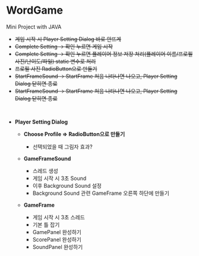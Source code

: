 # WordGame
Mini Project with JAVA

* ~~게임 시작 시 Player Setting Dialog 바로 안뜨게~~
* ~~Complete Setting -> 확인 누르면 게임 시작~~
 * ~~Complete Setting -> 확인 누르면 플레이어 정보 저장 처리(플레이어 이름/프로필 사진/난이도/파일) static 변수로 처리~~
* ~~프로필 사진 RadioButton으로 만들기~~
* ~~StartFrameSound -> StartFrame 처음 나타나면 나오고, Player Setting Dialog 닫히면 종료~~
* ~~StartFrameSound -> StartFrame 처음 나타나면 나오고, Player Setting Dialog 닫히면 종료~~
<br>

* __Player Setting Dialog__
    * __Choose Profile => RadioButton으로 만들기__
        * 선택되었을 때 그림자 효과?
        
    * __GameFrameSound__
        * 스레드 생성
        * 게임 시작 시 3초 Sound
        * 이후 Background Sound 설정
        * Background Sound 관련 GameFrame 오른쪽 하단에 만들기
    * __GameFrame__
        * 게임 시작 시 3초 스레드
        * 기본 틀 잡기
        * GamePanel 완성하기
        * ScorePanel 완성하기
        * SoundPanel 완성하기
    <br>
